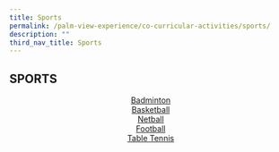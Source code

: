 ```yaml
---
title: Sports
permalink: /palm-view-experience/co-curricular-activities/sports/
description: ""
third_nav_title: Sports
---
```

## SPORTS

<p align="center">
	<a href="/palm-view-experience/co-curricular-activities/sports/badminton">Badminton</a>
	<br>
	<a href="/palm-view-experience/co-curricular-activities/sports/basketball">	Basketball</a>
	<br>
	<a href="/palm-view-experience/co-curricular-activities/sports/netball">Netball</a>
	<br>
	<a href="/palm-view-experience/co-curricular-activities/sports/football">Football</a>
	<br>
	<a href="/palm-view-experience/co-curricular-activities/sports/table-tennis">Table Tennis</a>
</p>